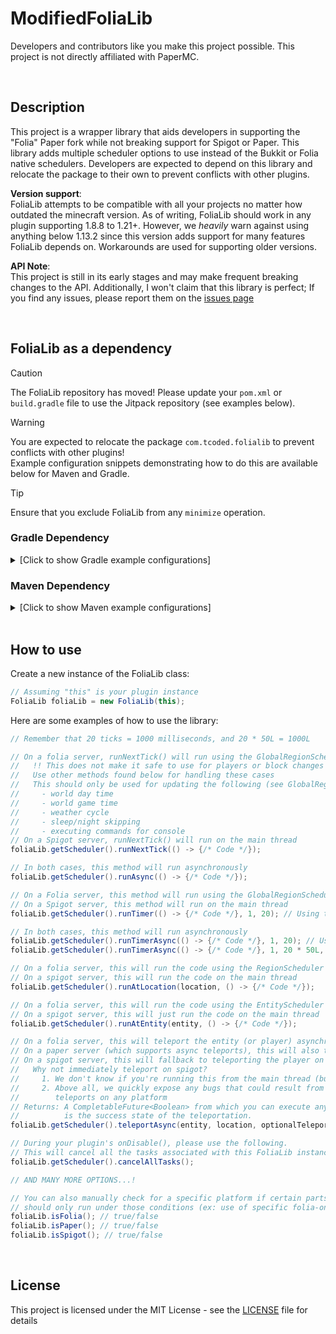 # ModifiedFoliaLib &nbsp; &nbsp;

Developers and contributors like you make this project possible. This project is not directly affiliated with PaperMC. 

<br/>

## Description
This project is a wrapper library that aids developers in supporting the "Folia" Paper fork while not breaking support for Spigot or Paper. This library adds multiple scheduler options to use instead of the Bukkit or Folia native schedulers. Developers are expected to depend on this library and relocate the package to their own to prevent conflicts with other plugins.

**Version support**:  
FoliaLib attempts to be compatible with all your projects no matter how outdated the minecraft version. As of writing, FoliaLib should work in any plugin supporting 1.8.8 to 1.21+. However, we *heavily* warn against using anything below 1.13.2 since this version adds support for many features FoliaLib depends on. Workarounds are used for supporting older versions.

**API Note**:  
This project is still in its early stages and may make frequent breaking changes to the API. Additionally, I won't claim that this library is perfect; If you find any issues, please report them on the [issues page](https://github.com/TechnicallyCoded/FoliaLib/issues)

<br/>

## FoliaLib as a dependency

> [!CAUTION]
> The FoliaLib repository has moved! Please update your `pom.xml` or `build.gradle` file to use the Jitpack repository (see examples below).

> [!WARNING]
> You are expected to relocate the package `com.tcoded.folialib` to prevent conflicts with other plugins!  
> Example configuration snippets demonstrating how to do this are available below for Maven and Gradle.

> [!TIP]
> Ensure that you exclude FoliaLib from any `minimize` operation.

### Gradle Dependency
<details>
  <summary>[Click to show Gradle example configurations]</summary>

```groovy
plugins {
    id 'com.github.johnrengelman.shadow' version '8.1.1' // For up to Java 17
    // id 'io.github.goooler.shadow' version '8.1.7' // Uncomment for Java 21 or higher
}

repositories {
    maven {
        name = "jitpack"
        url = "https://jitpack.io"
    }
}

dependencies {
    implementation "com.github.ssquadteam:ModifiedFoliaLib:main-SNAPSHOT"
}

shadowJar {
    // !! MAKE SURE TO CHANGE THIS TO YOUR PLUGIN'S GROUP & PLUGIN NAME !!
    relocate "com.tcoded.folialib", "CHANGE-THE-GROUP.CHANGE-THE-PLUGIN-NAME.lib.folialib"

    // Optional: If you use minimize, make sure you exclude FoliaLib
    // Do not uncomment this if you don't know what you are doing
    // minimize {
    //     exclude dependency("com.github.ssquadteam:ModifiedFoliaLib:.*")
    // }
}
```
</details>

### Maven Dependency
<details>
  <summary>[Click to show Maven example configurations]</summary>

```xml
<repositories>
    <repository>
        <id>jitpack</id>
        <url>https://jitpack.io</url>
    </repository>
</repositories>

<dependencies>
    <dependency>
        <groupId>com.github.ssquadteam</groupId>
        <artifactId>ModifiedFoliaLib</artifactId>
        <version>main-SNAPSHOT</version>
        <scope>compile</scope>
    </dependency>
</dependencies>

<build>
    <plugins>
        <plugin>
            <groupId>org.apache.maven.plugins</groupId>
            <artifactId>maven-shade-plugin</artifactId>
            <version>3.6.0</version>
            <executions>
                <execution>
                    <phase>package</phase>
                    <goals>
                        <goal>shade</goal>
                    </goals>
                </execution>
            </executions>
            <configuration>
                <relocations>
                    <relocation>
                        <pattern>com.tcoded.folialib</pattern>
                        <!-- !! MAKE SURE TO CHANGE THIS TO YOUR PLUGIN'S GROUP & PLUGIN NAME !! -->
                        <shadedPattern>CHANGE-THE-GROUP.CHANGE-THE-PLUGIN-NAME.lib.folialib</shadedPattern>
                    </relocation>
                </relocations>
            </configuration>
        </plugin>
    </plugins>
</build>
```
</details>

<br/>

## How to use
Create a new instance of the FoliaLib class:
```java
// Assuming "this" is your plugin instance
FoliaLib foliaLib = new FoliaLib(this);
```
Here are some examples of how to use the library:
```java
// Remember that 20 ticks = 1000 milliseconds, and 20 * 50L = 1000L

// On a folia server, runNextTick() will run using the GlobalRegionScheduler
//   !! This does not make it safe to use for players or block changes !!
//   Use other methods found below for handling these cases
//   This should only be used for updating the following (see GlobalRegionScheduler.java for more info)
//     - world day time
//     - world game time
//     - weather cycle
//     - sleep/night skipping
//     - executing commands for console
// On a Spigot server, runNextTick() will run on the main thread
foliaLib.getScheduler().runNextTick(() -> {/* Code */});

// In both cases, this method will run asynchronously
foliaLib.getScheduler().runAsync(() -> {/* Code */});

// On a Folia server, this method will run using the GlobalRegionScheduler
// On a Spigot server, this method will run on the main thread
foliaLib.getScheduler().runTimer(() -> {/* Code */}, 1, 20); // Using ticks

// In both cases, this method will run asynchronously
foliaLib.getScheduler().runTimerAsync(() -> {/* Code */}, 1, 20); // Using ticks
foliaLib.getScheduler().runTimerAsync(() -> {/* Code */}, 1, 20 * 50L, TimeUnit.MILLISECONDS); // Using TimeUnit

// On a folia server, this will run the code using the RegionScheduler that is appropriate for the location
// On a spigot server, this will run the code on the main thread
foliaLib.getScheduler().runAtLocation(location, () -> {/* Code */});

// On a folia server, this will run the code using the EntityScheduler that is appropriate for the entity
// On a spigot server, this will just run the code on the main thread
foliaLib.getScheduler().runAtEntity(entity, () -> {/* Code */});

// On a folia server, this will teleport the entity (or player) asynchronously
// On a paper server (which supports async teleports), this will also teleport asynchronously
// On a spigot server, this will fallback to teleporting the player on the next tick
//   Why not immediately teleport on spigot?
//     1. We don't know if you're running this from the main thread (but this could be checked)
//     2. Above all, we quickly expose any bugs that could result from expecting instant
//        teleports on any platform
// Returns: A CompletableFuture<Boolean> from which you can execute any dependent code. The Boolean
//          is the success state of the teleportation.
foliaLib.getScheduler().teleportAsync(entity, location, optionalTeleportCause);

// During your plugin's onDisable(), please use the following.
// This will cancel all the tasks associated with this FoliaLib instance
foliaLib.getScheduler().cancelAllTasks();

// AND MANY MORE OPTIONS...!

// You can also manually check for a specific platform if certain parts of your code
// should only run under those conditions (ex: use of specific folia-only APIs)
foliaLib.isFolia(); // true/false
foliaLib.isPaper(); // true/false
foliaLib.isSpigot(); // true/false
```

<br/>

## License
This project is licensed under the MIT License - see the [LICENSE](LICENSE) file for details
